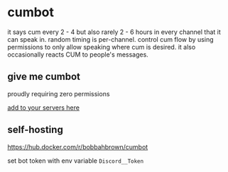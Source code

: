 # cumbot

it says cum every 2 - 4 but also rarely 2 - 6 hours in every channel that it can speak in. random timing is per-channel. control cum flow by using permissions to only allow speaking where cum is desired. it also occasionally reacts CUM to people's messages.

## give me cumbot

proudly requiring zero permissions

[add to your servers here](https://discord.com/api/oauth2/authorize?client_id=805970932904493066&permissions=0&scope=bot)

## self-hosting

https://hub.docker.com/r/bobbahbrown/cumbot

set bot token with env variable ``Discord__Token``

